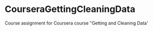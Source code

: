 CourseraGettingCleaningData
===========================

Course assignment for Coursera course "Getting and Cleaning Data'
